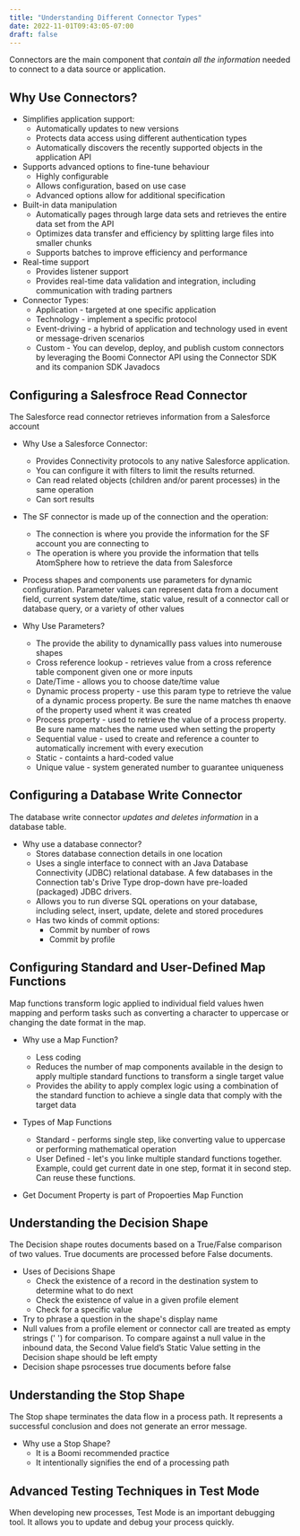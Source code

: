 ```yaml
---
title: "Understanding Different Connector Types"
date: 2022-11-01T09:43:05-07:00
draft: false
---
```


Connectors are the main component that *contain all the information* needed to connect to a data source or application.

## Why Use Connectors?
* Simplifies application support:
    * Automatically updates to new versions
    * Protects data access using different authentication types
    * Automatically discovers the recently supported objects in the application API
* Supports advanced options to fine-tune behaviour
    * Highly configurable
    * Allows configuration, based on use case
    * Advanced options allow for additional specification
* Built-in data manipulation
    * Automatically pages through large data sets and retrieves the entire data set from the API
    * Optimizes data transfer and efficiency by splitting large files into smaller chunks
    * Supports batches to improve efficiency and performance
* Real-time support
    * Provides listener support
    * Provides real-time data validation and integration, including communication with trading partners
* Connector Types:
    * Application - targeted at one specific application
    * Technology - implement a specific protocol
    * Event-driving - a hybrid of application and technology used in event or message-driven scenarios
    * Custom - You can develop, deploy, and publish custom connectors by leveraging the Boomi Connector API using the Connector SDK and its companion SDK Javadocs

## Configuring a Salesfroce Read Connector
The Salesforce read connector retrieves information from a Salesforce account

* Why Use a Salesforce Connector:
    * Provides Connectivity protocols to any native Salesforce application.
    * You can configure it with filters to limit the results returned.
    * Can read related objects (children and/or parent processes) in the same operation
    * Can sort results

* The SF connector is made up of the connection and the operation:
    * The connection is where you provide the information for the SF account you are connecting to
    * The operation is where you provide the information that tells AtomSphere how to retrieve the data from Salesforce

* Process shapes and components use parameters for dynamic configuration. Parameter values can represent data from a document field, current system date/time, static value, result of a connector call or database query,
or a variety of other values

* Why Use Parameters?
    * The provide the ability to dynamicallly pass values into numerouse shapes
    * Cross reference lookup - retrieves value from a cross reference table component given one or more inputs
    * Date/Time - allows you to choose date/time value
    * Dynamic process property - use this param type to retrieve the value of a dynamic process property.  Be sure the name matches th enaove of the property used whent it was created
    * Process property - used to retrieve the value of a process property.  Be sure name matches the name used when setting the property
    * Sequential value - used to create and reference a counter to automatically increment with every execution
    * Static - containts a hard-coded value
    * Unique value - system generated number to guarantee uniqueness

## Configuring a Database Write Connector
The database write connector *updates and deletes information* in a database table.

* Why use a database connector?
    * Stores database connection details in one location
    * Uses a single interface to connect with an Java Database Connectivity (JDBC) relational database.  A few databases in the Connection tab's Drive Type drop-down have pre-loaded (packaged) JDBC drivers.
    * Allows you to run diverse SQL operations on your database, including select, insert, update, delete and stored procedures
    * Has two kinds of commit options:
        * Commit by number of rows
        * Commit by profile

## Configuring Standard and User-Defined Map Functions
Map functions transform logic applied to individual field values hwen mapping and perform tasks such as converting a character to uppercase or changing the date format in the map.

* Why use a Map Function?
    * Less coding
    * Reduces the number of map components available in the design to apply multiple standard functions to transform a single target value
    *  Provides the ability to apply complex logic using a combination of the standard function to achieve a single data that comply with the target data
* Types of Map Functions
    * Standard - performs single step, like converting value to uppercase or performing mathematical operation
    * User Defined - let's you linke multiple standard functions together.  Example, could get current date in one step, format it in second step. Can reuse these functions.

* Get Document Property is part of Propoerties Map Function

## Understanding the Decision Shape
The Decision shape routes documents based on a True/False comparison of two values.  True documents are processed before False documents.

* Uses of Decisions Shape
    * Check the existence of a record in the destination system to determine what to do next
    * Check the existence of value in a given profile element
    * Check for a specific value
* Try to phrase a question in the shape's display name
* Null values from a profile element or connector call are treated as empty strings (' ') for comparison. To compare against a null value in the inbound data, the Second Value field’s Static Value setting in the Decision shape should be left empty
* Decision shape psrocesses true documents before false

## Understanding the Stop Shape
The Stop shape terminates the data flow in a process path. It represents a successful conclusion and does not generate an error message.

* Why use a Stop Shape?
    * It is a Boomi recommended practice
    * It intentionally signifies the end of a processing path

## Advanced Testing Techniques in Test Mode
When developing new processes, Test Mode is an important debugging tool. It allows you to update and debug your process quickly.
